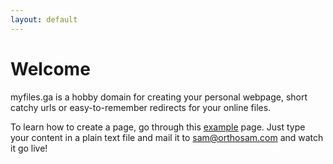 ```yaml
---
layout: default
---
```


# Welcome

myfiles.ga is a hobby domain for creating your personal webpage, short catchy urls or easy-to-remember redirects for your online files.

To learn how to create a page, go through this [example](https://drive.google.com/file/d/1zChg_4ftQVWqrdxO7uPYkQR6d5A5MwH9/view) page. Just type your content in a plain text file and mail it to [sam@orthosam.com](mailto:sam@orthosam.com) and watch it go live!
